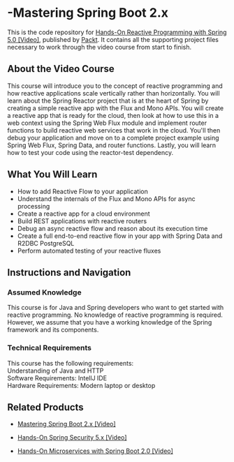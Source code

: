 # -Mastering Spring Boot 2.x
This is the code repository for [Hands-On Reactive Programming with Spring 5.0 [Video]](https://www.packtpub.com/programming/hands-on-reactive-programming-with-spring-5-0-video), published by [Packt](https://www.packtpub.com/?utm_source=github). It contains all the supporting project files necessary to work through the video course from start to finish.



## About the Video Course
This course will introduce you to the concept of reactive programming and how reactive applications scale vertically rather than horizontally. You will learn about the Spring Reactor project that is at the heart of Spring by creating a simple reactive app with the Flux and Mono APIs. You will create a reactive app that is ready for the cloud, then look at how to use this in a web context using the Spring Web Flux module and implement router functions to build reactive web services that work in the cloud. You'll then debug your application and move on to a complete project example using Spring Web Flux, Spring Data, and router functions. Lastly, you will learn how to test your code using the reactor-test dependency.	


<H2>What You Will Learn</H2>
<DIV class=book-info-will-learn-text>
<UL>
<LI>How to add Reactive Flow to your application
<LI>Understand the internals of the Flux and Mono APIs for async processing
<LI>Create a reactive app for a cloud environment
<LI>Build REST applications with reactive routers
<LI>Debug an async reactive flow and reason about its execution time
<LI>Create a full end-to-end reactive flow in your app with Spring Data and R2DBC PostgreSQL
<LI>Perform automated testing of your reactive fluxes
</LI></UL></DIV>



## Instructions and Navigation
### Assumed Knowledge
This course is for Java and Spring developers who want to get started with reactive programming. No knowledge of reactive programming is required. However, we assume that you have a working knowledge of the Spring framework and its components.	

### Technical Requirements
This course has the following requirements:<br/>
Understanding of Java and HTTP <br/>
Software Requirements: IntellJ IDE <br/>
Hardware Requirements: Modern laptop or desktop <br/> 








## Related Products
* [Mastering Spring Boot 2.x [Video]](https://www.packtpub.com/programming/mastering-spring-boot-2-x-video)



* [Hands-On Spring Security 5.x [Video]](https://www.packtpub.com/application-development/hands-spring-security-5x-video)



* [Hands-On Microservices with Spring Boot 2.0 [Video]](https://www.packtpub.com/application-development/hands-microservices-spring-boot-20-video)
